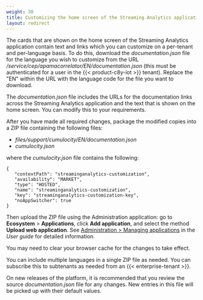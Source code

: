 ```yaml
---
weight: 30
title: Customizing the home screen of the Streaming Analytics application
layout: redirect
---
```


The cards that are shown on the home screen of the Streaming Analytics application contain text and links
which you can customize on a per-tenant and per-language basis. To do this, download the *documentation.json* file
for the language you wish to customize from the URL */service/cep/apamacorrelator/EN/documentation.json*
(this must be authenticated for a user in the {{< product-c8y-iot >}} tenant). Replace the "EN" within the URL with the
language code for the file you want to download.

The *documentation.json* file includes the URLs for the documentation links across the Streaming Analytics application
and the text that is shown on the home screen. You can modify this to your requirements.

After you have made all required changes, package the modified copies into a ZIP file containing the following files:

- *files/support/cumulocity/EN/documentation.json*
- *cumulocity.json*

where the *cumulocity.json* file contains the following:

```
{
   "contextPath": "streaminganalytics-customization",
   "availability": "MARKET",
   "type": "HOSTED",
   "name": "streaminganalytics-customization",
   "key": "streaminganalytics-customization-key",
   "noAppSwitcher": true
}
```

Then upload the ZIP file using the Administration application: go to **Ecosystem** > **Applications**, click **Add application**, and select the method **Upload web application**.
See [Administration > Managing applications](/users-guide/administration/#managing-applications) in the *User guide* for detailed information.

You may need to clear your browser cache for the changes to take effect.

You can include multiple languages in a single ZIP file as needed. You can subscribe this to subtenants as needed from an {{< enterprise-tenant >}}.

On new releases of the platform, it is recommended that you review the source *documentation.json* file for any changes.
New entries in this file will be picked up with their default values.
